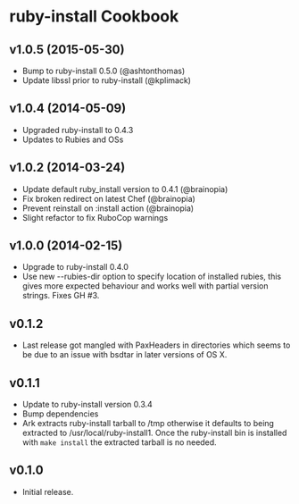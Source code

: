 ruby-install Cookbook
=====================

v1.0.5 (2015-05-30)
-------------------

* Bump to ruby-install 0.5.0 (@ashtonthomas)
* Update libssl prior to ruby-install (@kplimack)

v1.0.4 (2014-05-09)
-------------------

* Upgraded ruby-install to 0.4.3
* Updates to Rubies and OSs


v1.0.2 (2014-03-24)
-------------------

* Update default ruby_install version to 0.4.1 (@brainopia)
* Fix broken redirect on latest Chef (@brainopia)
* Prevent reinstall on :install action (@brainopia)
* Slight refactor to fix RuboCop warnings


v1.0.0 (2014-02-15)
-------------------

* Upgrade to ruby-install 0.4.0
* Use new --rubies-dir option to specify location of installed rubies,
  this gives more expected behaviour and works well with partial version
  strings.  Fixes GH #3.

v0.1.2
-------

* Last release got mangled with PaxHeaders in directories which seems to be due
  to an issue with bsdtar in later versions of OS X.

v0.1.1
-------

* Update to ruby-install version 0.3.4
* Bump dependencies
* Ark extracts ruby-install tarball to /tmp otherwise it defaults to being
  extracted to /usr/local/ruby-install1.  Once the ruby-install bin is installed
  with `make install` the extracted tarball is no needed.

v0.1.0
------

* Initial release.
